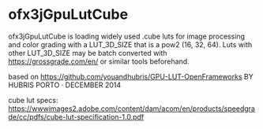 ofx3jGpuLutCube
================

ofx3jGpuLutCube is loading widely used .cube luts for image processing and color grading with a LUT_3D_SIZE that is a pow2 (16, 32, 64). 
Luts with other LUT_3D_SIZE may be batch converted with https://grossgrade.com/en/ or similar tools beforehand.

based on
https://github.com/youandhubris/GPU-LUT-OpenFrameworks
BY HUBRIS
PORTO · DECEMBER 2014

cube lut specs:
https://wwwimages2.adobe.com/content/dam/acom/en/products/speedgrade/cc/pdfs/cube-lut-specification-1.0.pdf

